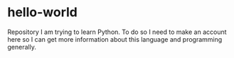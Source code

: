 # hello-world
Repository
I am trying to learn Python. To do so I need to make an account here so I can get more information about this language and programming generally.
